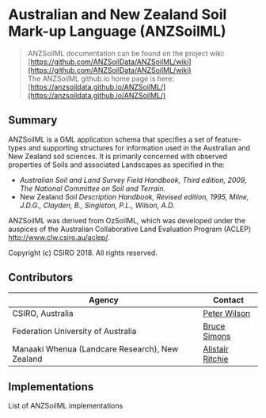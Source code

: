 # Australian and New Zealand Soil Mark-up Language (ANZSoilML)

> ANZSoilML documentation can be found on the project wiki: [https://github.com/ANZSoilData/ANZSoilML/wiki](https://github.com/ANZSoilData/ANZSoilML/wiki)  
> The ANZSoilML github.io home page is here: [https://anzsoildata.github.io/ANZSoilML/](https://anzsoildata.github.io/ANZSoilML/)

## Summary
ANZSoilML is a GML application schema that specifies a set of feature-types and supporting structures for information used in the Australian and New Zealand soil sciences. It is primarily concerned with observed properties of Soils and associated Landscapes as specified in the:
- _Australian Soil and Land Survey Field Handbook, Third edition, 2009, The National Committee on Soil and Terrain._
- New Zealand _Soil Description Handbook, Revised edition, 1995, Milne, J.D.G., Clayden, B., Singleton, P.L., Wilson, A.D._

ANZSoilML was derived from OzSoilML, which was developed under the auspices of the Australian Collaborative Land Evaluation Program (ACLEP) http://www.clw.csiro.au/aclep/.

Copyright (c) CSIRO 2018. All rights reserved.

## Contributors

| Agency | Contact |
| ------ | ------- |
| CSIRO, Australia | [Peter Wilson](https://people.csiro.au/w/p/peter-wilson) |
| Federation University of Australia | [Bruce Simons](http://www.cerdi.edu.au/cb_pages/staff.php#bruce_simons) |
| Manaaki Whenua (Landcare Research), New Zealand | [Alistair Ritchie](https://www.landcareresearch.co.nz/about/people/staff-details?id=cml0Y2hpZWE=) |


## Implementations
List of ANZSoilML implementations